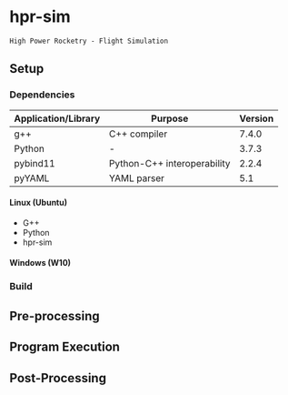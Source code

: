 # hpr-sim

`High Power Rocketry - Flight Simulation`

## Setup

### Dependencies

| Application/Library | Purpose                     | Version |
|---------------------|-----------------------------|---------|
| g++                 | C++ compiler                | 7.4.0   |
| Python              |              -              | 3.7.3   |
| pybind11            | Python-C++ interoperability | 2.2.4   |
| pyYAML              | YAML parser                 | 5.1     |

#### Linux (Ubuntu)

 - G++
 - Python
 - hpr-sim

#### Windows (W10)

### Build

## Pre-processing

## Program Execution

## Post-Processing
